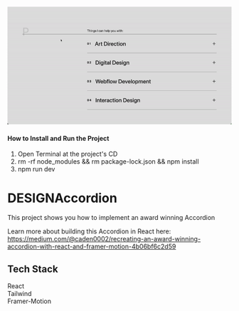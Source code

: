 ![](https://github.com/Caden0002/DESIGNAccordion/blob/main/DESIGNAccordion.gif)
#### How to Install and Run the Project ####
1. Open Terminal at the project's CD<br />
2. rm -rf node_modules && rm package-lock.json && npm install<br />
3. npm run dev<br />


# DESIGNAccordion
This project shows you how to implement an award winning Accordion <br />

Learn more about building this Accordion in React here:<br />
https://medium.com/@caden0002/recreating-an-award-winning-accordion-with-react-and-framer-motion-4b06bf6c2d59
## Tech Stack ##
React<br />
Tailwind<br />
Framer-Motion<br />



